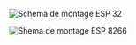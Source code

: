 ![Schema  de montage ESP 32](https://github.com/user-attachments/assets/1ebaaf83-c9d6-44bb-bdc0-ffcff8f8a7bd)


![Shema de montage ESP 8266 ](https://github.com/user-attachments/assets/5ab47af0-476a-4651-b5e9-9737551f5e5c)

